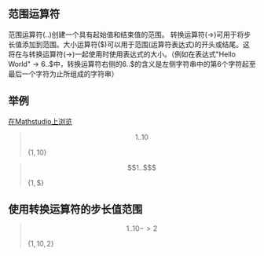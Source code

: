 ## 范围运算符

范围运算符(..)创建一个具有起始值和结束值的范围。 转换运算符(->)可用于将步长值添加到范围。大小运算符(\$)可以用于范围(运算符表达式)的开头或结尾。这将在与转换运算符(->)一起使用时使用表达式的大小。（例如在表达式"Hello World" -> 6..\$中，转换运算符右侧的6..\$的含义是左侧字符串中的第6个字符起至最后一个字符为止所组成的字符串）
## 举例

[在Mathstudio上浏览](http://mathstud.io/?input[0]=MS4uMTA%3D&input[1]=MS4uJA%3D%3D&input[2]=MS4uMTAgLT4gMg%3D%3D)

> ```math
> 1..10
> ```
>
> $\{1,10\}$

> ```math
> 1..$
> ```
>
> $\{1,\$\}$

## 使用转换运算符的步长值范围

> ```math
> 1..10 -> 2
> ```
>
> $\{1,10,2\}$
